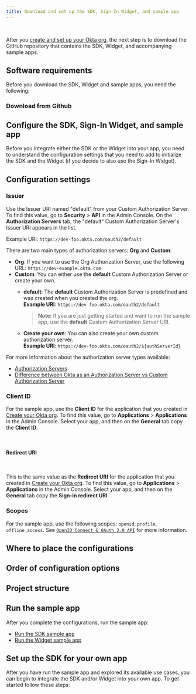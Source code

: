 ```yaml
---
title: Download and set up the SDK, Sign-In Widget, and sample app
---
```

<div class="oie-embedded-sdk">

<ApiLifecycle access="ie" /><br>

<StackSelector class="cleaner-selector"/>

After you [create and set up your Okta org](/docs/guides/oie-embedded-common-org-setup/aspnet/main/),
the next step is to download the GitHub repository that contains the SDK, Widget, and
accompanying sample apps.

## Software requirements

Before you download the SDK, Widget and sample apps, you need the following:

<StackSelector snippet="softwarerequirements" noSelector />

### Download from Github

<StackSelector snippet="githubinstructions" noSelector />

## Configure the SDK, Sign-In Widget, and sample app

Before you integrate either the SDK or the Widget into your app, you need to understand the
configuration settings that you need to add to initialize the SDK and the Widget (if you
decide to also use the Sign-In Widget).

## Configuration settings

### Issuer

Use the Issuer URI named "default" from your Custom Authorization Server.
To find this value, go to **Security** > **API** in the Admin
Console. On the **Authorization Servers** tab, the "default" Custom Authorization
Server's Issuer URI appears in the list.

Example URI: `https://dev-foo.okta.com/oauth2/default`

There are two main types of authorization servers: **Org** and **Custom**:

* **Org**: If you want to use the Org Authorization Server, use the following
   URL: `https://dev-example.okta.com`
* **Custom**: You can either use the **default** Custom Authorization Server or create
  your own.
  * **default**: The **default** Custom Authorization Server is predefined and
      was created when you created the org.<br> **Example URI**: `https://dev-foo.okta.com/oauth2/default`

      > **Note:** If you are just getting started and want to run the sample app,
        use the **default** Custom Authorization Server URI.
  * **Create your own**: You can also create your own custom authorization
      server.<br> **Example URI**: `https://dev-foo.okta.com/oauth2/${authServerId}`

For more information about the authorization server types available:

* [Authorization Servers](/docs/concepts/auth-servers/#available-authorization-server-types)
* [Difference between Okta as an Authorization Server vs Custom Authorization Server](https://support.okta.com/help/s/article/Difference-Between-Okta-as-An-Authorization-Server-vs-Custom-Authorization-Server?language=en_US)

### Client ID

For the sample app, use the **Client ID** for the application that you created in
[Create your Okta org](/docs/guides/oie-embedded-common-org-setup/aspnet/main/).
To find this value, go to **Applications** > **Applications** in the Admin Console.
Select your app, and then on the **General** tab copy the **Client ID**.

<StackSelector snippet="clientsecret" noSelector /><br>

#### Redirect URI

<StackSelector snippet="redirecturi" noSelector /><br>

This is the same value as the **Redirect URI** for the application that you created in [Create your Okta org](/docs/guides/oie-embedded-common-org-setup/aspnet/main/). To find this value, go to **Applications** > **Applications** in the Admin Console. Select your app, and then on the **General** tab copy
the **Sign-in redirect URI**.

### Scopes

For the sample app, use the following scopes: `openid`, `profile`, `offline_access`. See [`OpenID Connect & OAuth 2.0 API`](https://developer.okta.com/docs/reference/api/oidc/#scopes) for more information.

## Where to place the configurations

<StackSelector snippet="configlocations" noSelector />

## Order of configuration options

<StackSelector snippet="configorder" noSelector />

## Project structure

<StackSelector snippet="projectstructure" noSelector />

## Run the sample app

After you complete the configurations, run the sample app:

* [Run the SDK sample app](/docs/guides/oie-embedded-sdk-run-sample/aspnet/main/)
* [Run the Widget sample app](/docs/guides/oie-embedded-widget-run-sample/aspnet/main/)

## Set up the SDK for your own app

After you have run the sample app and explored its available use cases, you can begin
to integrate the SDK and/or Widget into your own app. To get started follow
these steps:

<StackSelector snippet="sdkforyourapp" noSelector />

</div>
